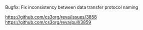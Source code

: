 Bugfix: Fix inconsistency between data transfer protocol naming

https://github.com/cs3org/reva/issues/3858
https://github.com/cs3org/reva/pull/3859
